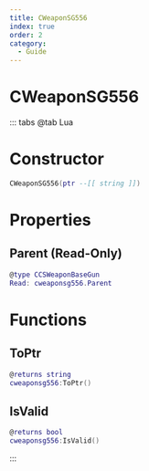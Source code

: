 ```yaml
---
title: CWeaponSG556
index: true
order: 2
category:
  - Guide
---
```


# CWeaponSG556

::: tabs
@tab Lua
# Constructor
```lua
CWeaponSG556(ptr --[[ string ]])
```
# Properties
## Parent (Read-Only)
```lua
@type CCSWeaponBaseGun
Read: cweaponsg556.Parent
```
# Functions
## ToPtr
```lua
@returns string
cweaponsg556:ToPtr()
```
## IsValid
```lua
@returns bool
cweaponsg556:IsValid()
```

:::